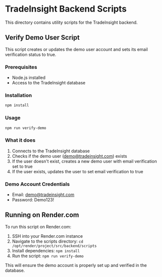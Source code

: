 # TradeInsight Backend Scripts

This directory contains utility scripts for the TradeInsight backend.

## Verify Demo User Script

This script creates or updates the demo user account and sets its email verification status to true.

### Prerequisites

- Node.js installed
- Access to the TradeInsight database

### Installation

```bash
npm install
```

### Usage

```bash
npm run verify-demo
```

### What it does

1. Connects to the TradeInsight database
2. Checks if the demo user (demo@tradeinsight.com) exists
3. If the user doesn't exist, creates a new demo user with email verification set to true
4. If the user exists, updates the user to set email verification to true

### Demo Account Credentials

- Email: demo@tradeinsight.com
- Password: Demo123!

## Running on Render.com

To run this script on Render.com:

1. SSH into your Render.com instance
2. Navigate to the scripts directory: `cd /opt/render/project/src/backend/scripts`
3. Install dependencies: `npm install`
4. Run the script: `npm run verify-demo`

This will ensure the demo account is properly set up and verified in the database.